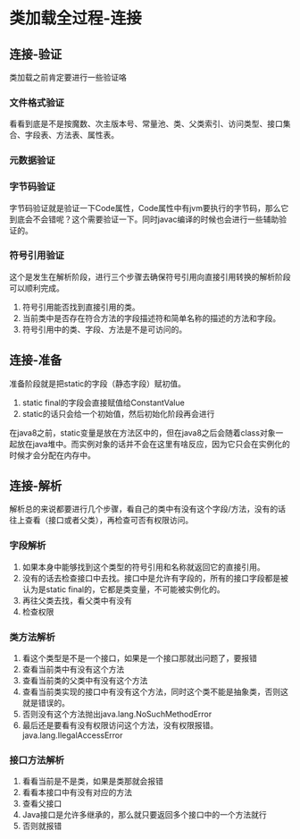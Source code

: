 # 类加载全过程-连接

## 连接-验证
类加载之前肯定要进行一些验证咯

### 文件格式验证
看看到底是不是按魔数、次主版本号、常量池、类、父类索引、访问类型、接口集合、字段表、方法表、属性表。
### 元数据验证

### 字节码验证
字节码验证就是验证一下Code属性，Code属性中有jvm要执行的字节码，那么它到底会不会错呢？这个需要验证一下。同时javac编译的时候也会进行一些辅助验证的。

### 符号引用验证
这个是发生在解析阶段，进行三个步骤去确保符号引用向直接引用转换的解析阶段可以顺利完成。

1. 符号引用能否找到直接引用的类。
2. 当前类中是否存在符合方法的字段描述符和简单名称的描述的方法和字段。
3. 符号引用中的类、字段、方法是不是可访问的。

## 连接-准备
准备阶段就是把static的字段（静态字段）赋初值。
1. static final的字段会直接赋值给ConstantValue
2. static的话只会给一个初始值，然后初始化阶段再会进行<clinit>

在java8之前，static变量是放在方法区中的，但在java8之后会随着class对象一起放在java堆中。而实例对象的话并不会在这里有啥反应，因为它只会在实例化的时候才会分配在内存中。


## 连接-解析
解析总的来说都要进行几个步骤，看自己的类中有没有这个字段/方法，没有的话往上查看（接口或者父类），再检查可否有权限访问。
### 字段解析
1. 如果本身中能够找到这个类型的符号引用和名称就返回它的直接引用。
2. 没有的话去检查接口中去找。接口中是允许有字段的，所有的接口字段都是被认为是static final的，它都是类变量，不可能被实例化的。
3. 再往父类去找，看父类中有没有
4. 检查权限
### 类方法解析
1. 看这个类型是不是一个接口，如果是一个接口那就出问题了，要报错
2. 查看当前类中有没有这个方法
3. 查看当前类的父类中有没有这个方法
4. 查看当前类实现的接口中有没有这个方法，同时这个类不能是抽象类，否则这就是错误的。
5. 否则没有这个方法抛出java.lang.NoSuchMethodError
6. 最后还是要看有没有权限访问这个方法，没有权限报错。java.lang.IlegalAccessError
### 接口方法解析
1. 看看当前是不是类，如果是类那就会报错
2. 看看本接口中有没有对应的方法
3. 查看父接口
4. Java接口是允许多继承的，那么就只要返回多个接口中的一个方法就行
5. 否则就报错
